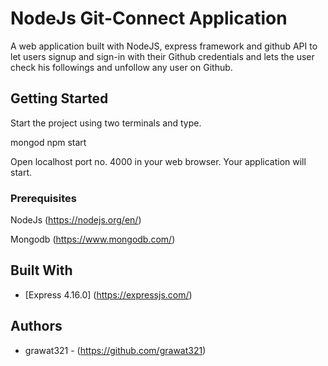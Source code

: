 # NodeJs Git-Connect Application


A web application built with NodeJS, express framework and github API to let users signup and sign-in with their Github credentials and lets the user check his followings and unfollow any user on Github.

## Getting Started

Start the project using two terminals and type.

mongod
npm start

Open localhost port no. 4000 in your web browser. Your application will start.

### Prerequisites

NodeJs (https://nodejs.org/en/)

Mongodb (https://www.mongodb.com/)

## Built With

* [Express 4.16.0] (https://expressjs.com/)

## Authors

* grawat321 - (https://github.com/grawat321)
